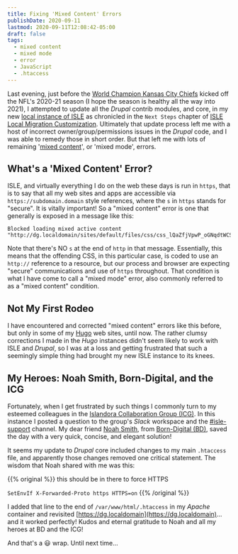 ```yaml
---
title: Fixing 'Mixed Content' Errors
publishDate: 2020-09-11
lastmod: 2020-09-11T12:08:42-05:00
draft: false
tags:
  - mixed content
  - mixed mode
  - error
  - JavaScript
  - .htaccess
---
```


Last evening, just before the [World Champion Kansas City Chiefs](https://en.wikipedia.org/wiki/Kansas_City_Chiefs) kicked off the NFL's 2020-21 season (I hope the season is healthy all the way into 2021), I attempted to update all the _Drupal_ contrib modules, and core, in my new [local instance of ISLE](https://dg.localdomain) as chronicled in the `Next Steps` chapter of [ISLE Local Migration Customization](https://static.grinnell.edu/blogs/McFateM/posts/090-isle-local-migration-customization/). Ultimately that update process left me with a host of incorrect owner/group/permissions issues in the _Drupal_ code, and I was able to remedy those in short order. But that left me with lots of remaining '[mixed content](https://developers.google.com/web/fundamentals/security/prevent-mixed-content/what-is-mixed-content)', or 'mixed mode', errors.

## What's a 'Mixed Content' Error?

ISLE, and virtually everything I do on the web these days is run in `https`, that is to say that all my web sites and apps are accessible via `https://subdomain.domain` style references, where the `s` in `https` stands for "secure". It is vitally important! So a "mixed content" error is one that generally is exposed in a message like this:

```
Blocked loading mixed active content "http://dg.localdomain/sites/default/files/css/css_lQaZfjVpwP_oGNqdtWCSpJT1EMqXdMiU84ekLLxQnc4.css"
```

Note that there's NO `s` at the end of `http` in that message. Essentially, this means that the offending CSS, in this particular case, is coded to use an `http://` reference to a resource, but our process and browser are expecting "secure" communications and use of `https` throughout.  That condition is what I have come to call a "mixed mode" error, also commonly referred to as a "mixed content" condition.

## Not My First Rodeo

I have encountered and corrected "mixed content" errors like this before, but only in some of my [Hugo](https://gohugo.io) web sites, until now. The rather clumsy corrections I made in the _Hugo_ instances didn't seem likely to work with ISLE and _Drupal_, so I was at a loss and getting frustrated that such a seemingly simple thing had brought my new ISLE instance to its knees.

## My Heroes: Noah Smith, Born-Digital, and the ICG

Fortunately, when I get frustrated by such things I commonly turn to my esteemed colleagues in the [Islandora Collaboration Group (ICG)](https://islandora-collaboration-group.github.io/icg_information/). In this instance I posted a question to the group's _Slack_ workspace and the [#isle-support](https://icg-chat.slack.com/archives/CG6HZRWQM) channel. My dear friend [Noah Smith](https://www.linkedin.com/in/noahwsmith/), from [Born-Digital (BD)](https://born-digital.com/), saved the day with a very quick, concise, and elegant solution!

It seems my update to _Drupal_ core included changes to my main `.htaccess` file, and apparently those changes removed one critical statement. The wisdom that Noah shared with me was this:

{{% original %}}
this should be in there to force HTTPS

  `SetEnvIf X-Forwarded-Proto https HTTPS=on`
{{% /original %}}

I added that line to the end of `/var/www/html/.htaccess` in my _Apache_ container and revisited [https://dg.localdomain](https://dg.localdomain)... and it worked perfectly!  Kudos and eternal gratitude to Noah and all my heroes at BD and the ICG!

And that's a :smiley: wrap.  Until next time...
